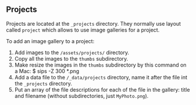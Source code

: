 Projects
--------

Projects are located at the `_projects` directory.
They normally use layout called `project` which allows to use image galleries for a project.

To add an image gallery to a project:

1. Add images to the `/assets/projects/` directory.
2. Copy all the images to the `thumbs` subdirectory.
3. Make resize the images in the `thumbs` subdirectory by this command on a Mac:
    $ sips -Z 300 *.png
4. Add a data file to the `/_data/projects` directory, name it after the file int the `_projects` directory.
5. Put an array of the file descriptions for each of the file in the gallery: title and filename
(without subdirectories, just `MyPhoto.png`).
